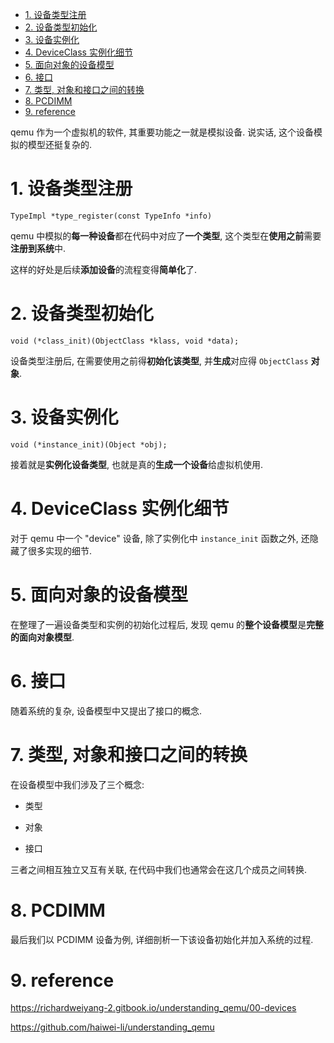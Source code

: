 <!-- @import "[TOC]" {cmd="toc" depthFrom=1 depthTo=6 orderedList=false} -->

<!-- code_chunk_output -->

- [1. 设备类型注册](#1-设备类型注册)
- [2. 设备类型初始化](#2-设备类型初始化)
- [3. 设备实例化](#3-设备实例化)
- [4. DeviceClass 实例化细节](#4-deviceclass-实例化细节)
- [5. 面向对象的设备模型](#5-面向对象的设备模型)
- [6. 接口](#6-接口)
- [7. 类型, 对象和接口之间的转换](#7-类型-对象和接口之间的转换)
- [8. PCDIMM](#8-pcdimm)
- [9. reference](#9-reference)

<!-- /code_chunk_output -->

qemu 作为一个虚拟机的软件, 其重要功能之一就是模拟设备. 说实话, 这个设备模拟的模型还挺复杂的.

# 1. 设备类型注册

`TypeImpl *type_register(const TypeInfo *info)`

qemu 中模拟的**每一种设备**都在代码中对应了**一个类型**, 这个类型在**使用之前**需要**注册到系统**中.

这样的好处是后续**添加设备**的流程变得**简单化**了.

# 2. 设备类型初始化

`void (*class_init)(ObjectClass *klass, void *data);`

设备类型注册后, 在需要使用之前得**初始化该类型**, 并**生成**对应得 `ObjectClass` **对象**.

# 3. 设备实例化

`void (*instance_init)(Object *obj);`

接着就是**实例化设备类型**, 也就是真的**生成一个设备**给虚拟机使用.

# 4. DeviceClass 实例化细节

对于 qemu 中一个 "device" 设备, 除了实例化中 `instance_init` 函数之外, 还隐藏了很多实现的细节.

# 5. 面向对象的设备模型

在整理了一遍设备类型和实例的初始化过程后, 发现 qemu 的**整个设备模型**是**完整的面向对象模型**.

# 6. 接口

随着系统的复杂, 设备模型中又提出了接口的概念.

# 7. 类型, 对象和接口之间的转换

在设备模型中我们涉及了三个概念:

* 类型

* 对象

* 接口

三者之间相互独立又互有关联, 在代码中我们也通常会在这几个成员之间转换.

# 8. PCDIMM

最后我们以 PCDIMM 设备为例, 详细剖析一下该设备初始化并加入系统的过程.

# 9. reference

https://richardweiyang-2.gitbook.io/understanding_qemu/00-devices

https://github.com/haiwei-li/understanding_qemu